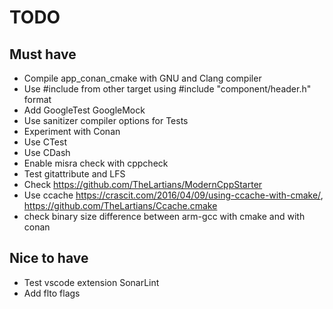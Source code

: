 # TODO

## Must have

- Compile app_conan_cmake with GNU and Clang compiler
- Use #include from other target using #include "component/header.h" format
- Add GoogleTest GoogleMock
- Use sanitizer compiler options for Tests
- Experiment with Conan
- Use CTest
- Use CDash
- Enable misra check with cppcheck
- Test gitattribute and LFS
- Check <https://github.com/TheLartians/ModernCppStarter>
- Use ccache <https://crascit.com/2016/04/09/using-ccache-with-cmake/>, <https://github.com/TheLartians/Ccache.cmake>
- check binary size difference between arm-gcc with cmake and with conan

## Nice to have

- Test vscode extension SonarLint
- Add flto flags
